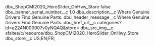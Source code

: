 <?xml version="1.0" encoding="UTF-8"?>
<CustomMetadata xmlns="http://soap.sforce.com/2006/04/metadata" xmlns:xsi="http://www.w3.org/2001/XMLSchema-instance" xmlns:xsd="http://www.w3.org/2001/XMLSchema">
    <label>dbu_ShopCMI2020_HeroSlider_OnHwy_Store</label>
    <protected>false</protected>
    <values>
        <field>dbu_banner_serial_number__c</field>
        <value xsi:type="xsd:double">1.0</value>
    </values>
    <values>
        <field>dbu_description__c</field>
        <value xsi:type="xsd:string">Where Genuine Drivers Find  
                Genuine Parts.</value>
    </values>
    <values>
        <field>dbu_header_message__c</field>
        <value xsi:type="xsd:string">Where Genuine Drivers Find                   Genuine Parts.</value>
    </values>
    <values>
        <field>dbu_href_url__c</field>
        <value xsi:type="xsd:string">categories?id=a224N000007v0yNQAQ&amp;store=</value>
    </values>
    <values>
        <field>dbu_src_img__c</field>
        <value xsi:type="xsd:string">sfsites/c/resource/dbu_ShopCMI2020_HeroSlider_OnHwy_Store</value>
    </values>
    <values>
        <field>dbu_store__c</field>
        <value xsi:type="xsd:string">US;EN;FR;</value>
    </values>
</CustomMetadata>

